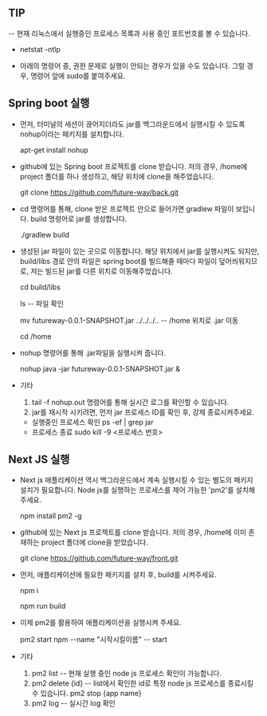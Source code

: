 ## TIP

  -- 현재 리눅스에서 실행중인 프로세스 목록과 사용 중인 포트번호를 볼 수 있습니다.
  - netstat -ntlp 

  - 아래의 명령어 중, 권한 문제로 실행이 안되는 경우가 있을 수도 있습니다.
    그럴 경우, 명령어 앞에 sudo를 붙여주세요.


## Spring boot 실행

  - 먼저, 터미널의 세션이 끊어지더라도 jar를 백그라운드에서 실행시킬 수 있도록 nohup이라는 패키지를 설치합니다.

    apt-get install nohup


  - github에 있는 Spring boot 프로젝트를 clone 받습니다.
    저의 경우, /home에 project 폴더를 하나 생성하고, 해당 위치에 clone을 해주었습니다.

    git clone https://github.com/future-way/back.git


  - cd 명령어를 통해, clone 받은 프로젝트 안으로 들어가면 gradlew 파일이 보입니다.
    build 명령어로 jar를 생성합니다.

    ./gradlew build


  - 생성된 jar 파일이 있는 곳으로 이동합니다.
    해당 위치에서 jar를 실행시켜도 되지만, build/libs 경로 안의 파일은 
    spring boot를 빌드해줄 때마다 파일이 덮어씌워지므로,
    저는 빌드된 jar를 다른 위치로 이동해주었습니다.

    cd build/libs

    ls -- 파일 확인

    mv futureway-0.0.1-SNAPSHOT.jar ../../../.. -- /home 위치로 .jar 이동

    cd /home


  - nohup 명령어를 통해 .jar파일을 실행시켜 줍니다.

    nohup java -jar futureway-0.0.1-SNAPSHOT.jar &


  - 기타
    1) tail -f nohup.out 명령어를 통해 실시간 로그를 확인할 수 있습니다.
    2) jar를 재시작 시키려면, 먼저 jar 프로세스 ID를 확인 후, 강제 종료시켜주세요.
      - 실행중인 프로세스 확인
        ps -ef | grep jar
      - 프로세스 종료
        sudo kill -9 <프로세스 번호>



## Next JS 실행

  - Next js 애플리케이션 역시 백그라운드에서 계속 실행시킬 수 있는 별도의 패키지 설치가 필요합니다.
    Node js를 실행하는 프로세스를 제어 가능한 'pm2'를 설치해주세요.

    npm install pm2 -g


  - github에 있는 Next js 프로젝트를 clone 받습니다.
    저의 경우, /home에 이미 존재하는 project 폴더에 clone을 받았습니다.

    git clone https://github.com/future-way/front.git

  
  - 먼저, 애플리케이션에 필요한 패키지를 설치 후, build를 시켜주세요.

    npm i

    npm run build


  - 이제 pm2를 활용하여 애플리케이션을 실행시켜 주세요.

    pm2 start npm --name "시작시킬이름" -- start


  - 기타
    1) pm2 list            -- 현재 실행 중인 node js 프로세스 확인이 가능합니다.
    2) pm2 delete {id}     -- list에서 확인한 id로 특정 node js 프로세스를 종료시킬 수 있습니다.
       pm2 stop {app name} 
    3) pm2 log             -- 실시간 log 확인
